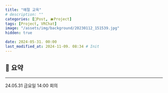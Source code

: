 ```yaml
---
title: "예절 교육"
# description: ""
categories: [📀Post, 🫐Project]
tags: [Project, VRChat]
image: "/assets/img/background/20230112_151539.jpg"
hidden: true

date: 2024-05-31. 00:00
last_modified_at: 2024-11-09. 08:34 # Init
---
```


## 🎲 요약

---

24.05.31 금요일 14:00 회의  
